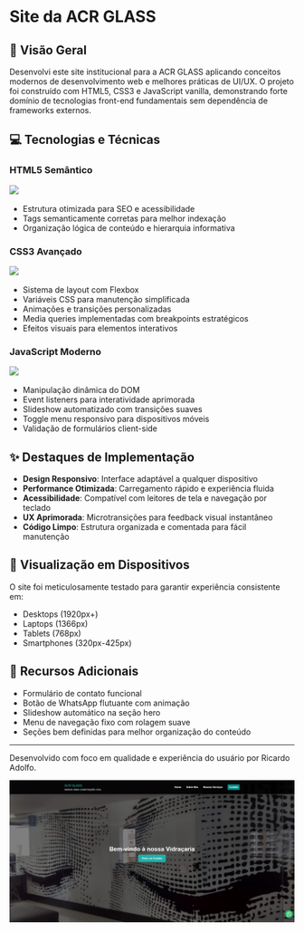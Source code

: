 # Site da ACR GLASS

## 🚀 Visão Geral

Desenvolvi este site institucional para a ACR GLASS aplicando conceitos modernos de desenvolvimento web e melhores práticas de UI/UX. O projeto foi construído com HTML5, CSS3 e JavaScript vanilla, demonstrando forte domínio de tecnologias front-end fundamentais sem dependência de frameworks externos.

## 💻 Tecnologias e Técnicas

### HTML5 Semântico
<img src="https://img.shields.io/badge/HTML5-E34F26?style=for-the-badge&logo=html5&logoColor=white"/>

- Estrutura otimizada para SEO e acessibilidade
- Tags semanticamente corretas para melhor indexação
- Organização lógica de conteúdo e hierarquia informativa

### CSS3 Avançado
<img src="https://img.shields.io/badge/CSS3-1572B6?style=for-the-badge&logo=css3&logoColor=white"/>

- Sistema de layout com Flexbox
- Variáveis CSS para manutenção simplificada
- Animações e transições personalizadas
- Media queries implementadas com breakpoints estratégicos
- Efeitos visuais para elementos interativos

### JavaScript Moderno
<img src="https://img.shields.io/badge/JavaScript-F7DF1E?style=for-the-badge&logo=javascript&logoColor=black"/>

- Manipulação dinâmica do DOM
- Event listeners para interatividade aprimorada
- Slideshow automatizado com transições suaves
- Toggle menu responsivo para dispositivos móveis
- Validação de formulários client-side

## ✨ Destaques de Implementação

- **Design Responsivo**: Interface adaptável a qualquer dispositivo
- **Performance Otimizada**: Carregamento rápido e experiência fluida
- **Acessibilidade**: Compatível com leitores de tela e navegação por teclado
- **UX Aprimorada**: Microtransições para feedback visual instantâneo
- **Código Limpo**: Estrutura organizada e comentada para fácil manutenção

## 📱 Visualização em Dispositivos

O site foi meticulosamente testado para garantir experiência consistente em:
- Desktops (1920px+)
- Laptops (1366px)
- Tablets (768px)
- Smartphones (320px-425px)

## 🔧 Recursos Adicionais

- Formulário de contato funcional
- Botão de WhatsApp flutuante com animação
- Slideshow automático na seção hero
- Menu de navegação fixo com rolagem suave
- Seções bem definidas para melhor organização do conteúdo

---

Desenvolvido com foco em qualidade e experiência do usuário por Ricardo Adolfo.

<img src="https://github.com/ric-adolfo/Site-Vidra-aria/blob/main/assets/img%20home.jpg?raw=true"/>

